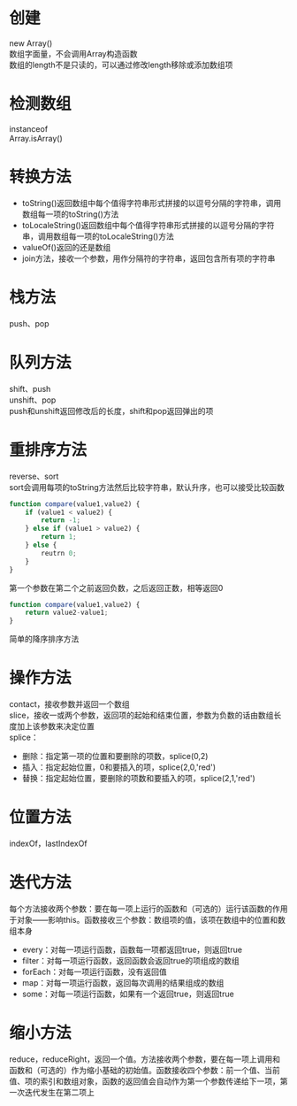 # 创建

new Array\(\)  
数组字面量，不会调用Array构造函数  
数组的length不是只读的，可以通过修改length移除或添加数组项

# 检测数组

instanceof  
Array.isArray\(\)

# 转换方法

* toString\(\)返回数组中每个值得字符串形式拼接的以逗号分隔的字符串，调用数组每一项的toString\(\)方法
* toLocaleString\(\)返回数组中每个值得字符串形式拼接的以逗号分隔的字符串，调用数组每一项的toLocaleString\(\)方法
* valueOf\(\)返回的还是数组
* join方法，接收一个参数，用作分隔符的字符串，返回包含所有项的字符串

# 栈方法

push、pop

# 队列方法

shift、push  
unshift、pop  
push和unshift返回修改后的长度，shift和pop返回弹出的项

# 重排序方法

reverse、sort  
sort会调用每项的toString方法然后比较字符串，默认升序，也可以接受比较函数

```js
function compare(value1,value2) {
    if (value1 < value2) {
        return -1;
    } else if (value1 > value2) {
        return 1;
    } else {
        reutrn 0;
    }
}
```

第一个参数在第二个之前返回负数，之后返回正数，相等返回0

```js
function compare(value1,value2) {
    return value2-value1;
}
```

简单的降序排序方法

# 操作方法

contact，接收参数并返回一个数组  
slice，接收一或两个参数，返回项的起始和结束位置，参数为负数的话由数组长度加上该参数来决定位置  
splice：

* 删除：指定第一项的位置和要删除的项数，splice\(0,2\)
* 插入：指定起始位置，0和要插入的项，splice\(2,0,'red'\)
* 替换：指定起始位置，要删除的项数和要插入的项，splice\(2,1,'red'\)

# 位置方法

indexOf，lastIndexOf

# 迭代方法

每个方法接收两个参数：要在每一项上运行的函数和（可选的）运行该函数的作用于对象——影响this。函数接收三个参数：数组项的值，该项在数组中的位置和数组本身

* every：对每一项运行函数，函数每一项都返回true，则返回true
* filter：对每一项运行函数，返回函数会返回true的项组成的数组
* forEach：对每一项运行函数，没有返回值
* map：对每一项运行函数，返回每次调用的结果组成的数组
* some：对每一项运行函数，如果有一个返回true，则返回true

# 缩小方法

reduce，reduceRight，返回一个值。方法接收两个参数，要在每一项上调用和函数和（可选的）作为缩小基础的初始值。函数接收四个参数：前一个值、当前值、项的索引和数组对象，函数的返回值会自动作为第一个参数传递给下一项，第一次迭代发生在第二项上

